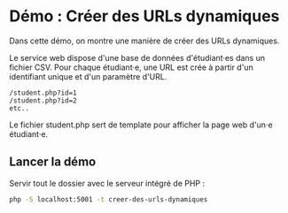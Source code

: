 # Démo : Créer des URLs dynamiques

Dans cette démo, on montre une manière de créer des URLs dynamiques. 

Le service web dispose d'une base de données d'étudiant·es dans un fichier CSV. Pour chaque étudiant·e, une URL est crée à partir d'un identifiant unique et d'un paramètre d'URL. 

~~~
/student.php?id=1
/student.php?id=2
etc..
~~~

Le fichier student.php sert de template pour afficher la page web d'un·e étudiant·e.

## Lancer la démo

Servir tout le dossier avec le serveur intégré de PHP :

~~~bash
php -S localhost:5001 -t creer-des-urls-dynamiques
~~~